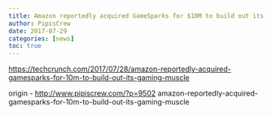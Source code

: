 ```yaml
---
title: Amazon reportedly acquired GameSparks for $10M to build out its gaming muscle
author: PipisCrew
date: 2017-07-29
categories: [news]
toc: true
---
```


https://techcrunch.com/2017/07/28/amazon-reportedly-acquired-gamesparks-for-10m-to-build-out-its-gaming-muscle

origin - http://www.pipiscrew.com/?p=9502 amazon-reportedly-acquired-gamesparks-for-10m-to-build-out-its-gaming-muscle